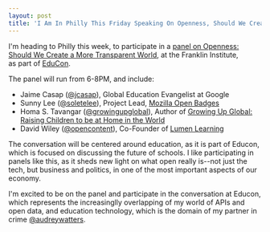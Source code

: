 ```yaml
---
layout: post
title: 'I Am In Philly This Friday Speaking On Openness, Should We Create a More Transparent World, At The Franklin Institue'
---
```

<p><a href="http://educonphilly.org/" target="_blank"><img style="padding: 15px;" src="https://s3.amazonaws.com/kinlane-productions/events/educon-2014/educon.jpg" alt="" align="right" /></a></p>
<p>I'm heading to Philly this week, to participate in a <a href="http://educonphilly.org/schedule/Openness-Should_We_Create_a_More_Transparent_World">panel on Openness: Should We Create a More Transparent World</a>, at the Franklin Institute, as part of <a href="http://educonphilly.org/">EduCon</a>.</p>
<p>The panel will run from 6-8PM, and include:</p>
<ul class="mainlist">
<li>Jaime Casap (<a href="https://twitter.com/jcasap">@jcasap</a>), Global Education Evangelist at Google</li>
<li>Sunny Lee (<a href="https://twitter.com/soletelee">@soletelee</a>), Project Lead, <a href="http://openbadges.org/">Mozilla Open Badges</a></li>
<li>Homa S. Tavangar (<a href="https://twitter.com/growingupglobal">@growingupglobal</a>), Author of <a href="http://www.amazon.com/Growing-Up-Global-Raising-Children/dp/0345506545">Growing Up Global: Raising Children to be at Home in the World</a></li>
<li>David Wiley (<a href="https://twitter.com/opencontent">@opencontent</a>), Co-Founder of <a href="http://www.lumenlearning.com/">Lumen Learning</a></li>
</ul>
<p>The conversation will be centered around education, as it is part of Educon, which is focused on discussing the future of schools. I like participating in panels like this, as it sheds new light on what open really is--not just the tech, but business and politics, in one of the most important aspects of our economy.</p>
<p>I'm excited to be on the panel and participate in the conversation at Educon, which represents the increasinglly overlapping of my world of APIs and open data, and education technology, which is the domain of my partner in crime <a href="https://twitter.com/audreywatters">@audreywatters</a>.</p>